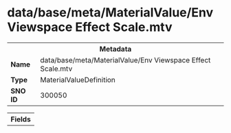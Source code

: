 <h1>data/base/meta/MaterialValue/Env Viewspace Effect Scale.mtv</h1><table><tr><th colspan="100%">Metadata</th></tr><tr><td><b>Name</b></td><td>data/base/meta/MaterialValue/Env Viewspace Effect Scale.mtv</td></tr><tr><td><b>Type</b></td><td>MaterialValueDefinition</td></tr><tr><td><b>SNO ID</b></td><td>300050</td></tr></table>

<table><tr><th colspan="100%">Fields</th></tr></table>

